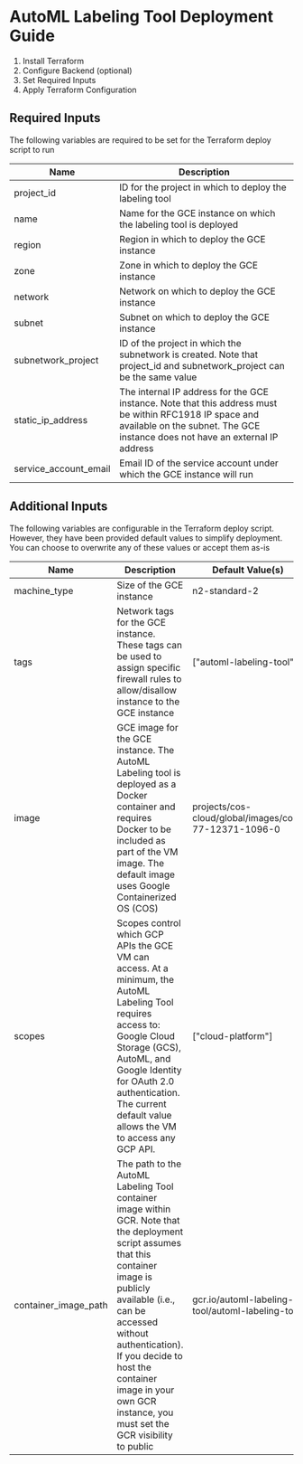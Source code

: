 # AutoML Labeling Tool Deployment Guide

1. Install Terraform
2. Configure Backend (optional)
3. Set Required Inputs
4. Apply Terraform Configuration




## Required Inputs
The following variables are required to be set for the Terraform deploy script to run

|       Name                  |  Description                                                     |
|---                          |---                                                               |
| project_id                  | ID for the project in which to deploy the labeling tool          |
| name                        | Name for the GCE instance on which the labeling tool is deployed |
| region                      | Region in which to deploy the GCE instance                       |
| zone                        | Zone in which to deploy the GCE instance                         |
| network                     | Network on which to deploy the GCE instance                      |
| subnet                      | Subnet on which to deploy the GCE instance                       |
| subnetwork_project          | ID of the project in which the subnetwork is created.  Note that project_id and subnetwork_project can be the same value |
| static_ip_address           | The internal IP address for the GCE instance.  Note that this address must be within RFC1918 IP space and available on the subnet.  The GCE instance does not have an external IP address   |
| service_account_email       | Email ID of the service account under which the GCE instance will run |


## Additional Inputs
The following variables are configurable in the Terraform deploy script.  However, they have been provided default values to simplify deployment.  You can choose to overwrite any of these values or accept them as-is

|       Name                  |  Description                                                     | Default Value(s)          |
|---                          |---                                                               |---
| machine_type                | Size of the GCE instance                                         | n2-standard-2     |
| tags                        | Network tags for the GCE instance.  These tags can be used to assign specific firewall rules to allow/disallow instance to the GCE instance  | ["automl-labeling-tool"]
| image                       | GCE image for the GCE instance.  The AutoML Labeling tool is deployed as a Docker container and requires Docker to be included as part of the VM image.  The default image uses Google Containerized OS (COS) | projects/cos-cloud/global/images/cos-77-12371-1096-0 |
| scopes                      | Scopes control which GCP APIs the GCE VM can access.  At a minimum, the AutoML Labeling Tool requires access to: Google Cloud Storage (GCS), AutoML, and Google Identity for OAuth 2.0 authentication.  The current default value allows the VM to access any GCP API.  | ["cloud-platform"]
| container_image_path        | The path to the AutoML Labeling Tool container image within GCR.  Note that the deployment script assumes that this container image is publicly available (i.e., can be accessed without authentication).  If you decide to host the container image in your own GCR instance, you must set the GCR visibility to public | gcr.io/automl-labeling-tool/automl-labeling-tool |